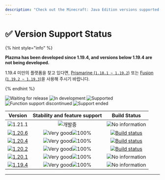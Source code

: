 ```yaml
---
description: "Check out the Minecraft: Java Edition versions supported by Plazma."
---
```


# ✅ Version Support Status

{% hint style="info" %}

**Plazma has been developed since 1.19.4, and versions below 1.19.4 are not being developed.**

1.19.4 미만의 플랫폼을 찾고 있다면, [Prismarine (`1.18.1 ~ 1.19.2`)](https://github.com/PrismarineTeam/Prismarine) 또는 [Fusion (`1.19.2 ~ 1.19.3`)](https://github.com/RuinedTechnologyUnify/Fusion)을 사용해 주시기 바랍니다.

{% endhint %}

[wtr]: https://badge.plazmamc.org/0/Waiting%20for%20Release
[idv]: <https://badge.plazmamc.org/1/In development>
[atv]: https://badge.plazmamc.org/2/Supported
[fse]: <https://badge.plazmamc.org/6/Function support discontinued>
[eol]: <https://badge.plazmamc.org/4/Support ended>
[ukn]: https://badge.plazmamc.org/0/No%20information
[vgd]: https://badge.plazmamc.org/1/Very%20good
[mid]: https://badge.plazmamc.org/6/Normal
[100]: https://badge.plazmamc.org/percent/100

![Waiting for release][wtr] ![In development][idv] ![Supported][atv] ![Function support discontinued][fse] ![Support ended][eol]

|                                      Version                                      | Stability and feature support |                                              Build Status                                             |
| :-------------------------------------------------------------------------------: | :---------------------------: | :---------------------------------------------------------------------------------------------------: |
|                    ![1.21.1](https://badge.plazmamc.org/0/1.21)                   |          ![개발중][idv]          |                                         ![No information][ukn]                                        |
| [![1.20.6](https://badge.plazmamc.org/2/1.20.6)](https://git.plazmamc.org/1.20.6) | ![Very good][vgd]![100%][100] | [![Build status](https://build.plazmamc.org/1.20.6)](https://build.plazmamc.org/1.20.6?redirect=true) |
| [![1.20.4](https://badge.plazmamc.org/6/1.20.4)](https://git.plazmamc.org/1.20.4) | ![Very good][vgd]![100%][100] | [![Build status](https://build.plazmamc.org/1.20.4)](https://build.plazmamc.org/1.20.4?redirect=true) |
| [![1.20.2](https://badge.plazmamc.org/4/1.20.2)](https://git.plazmamc.org/1.20.2) | ![Very good][vgd]![100%][100] | [![Build status](https://build.plazmamc.org/1.20.2)](https://build.plazmamc.org/1.20.2?redirect=true) |
| [![1.20.1](https://badge.plazmamc.org/4/1.20.1)](https://git.plazmamc.org/1.20.1) | ![Very good][vgd]![100%][100] |                                         ![No information][ukn]                                        |
| [![1.19.4](https://badge.plazmamc.org/4/1.19.4)](https://git.plazmamc.org/1.19.4) | ![Very good][vgd]![100%][100] |                                         ![No information][ukn]                                        |

***
